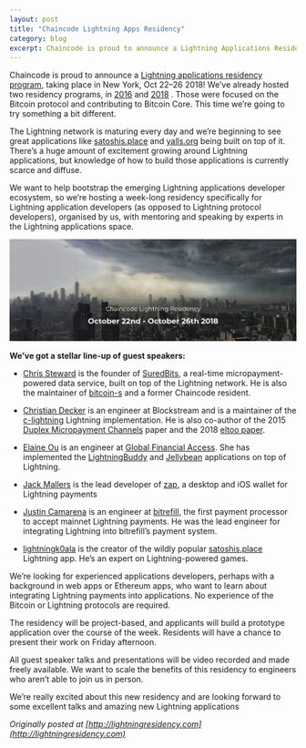 ```yaml
---
layout: post
title: "Chaincode Lightning Apps Residency"
category: blog
excerpt: Chaincode is proud to announce a Lightning Applications Residency program.
---
```

Chaincode is proud to announce a [Lightning applications residency
program](https://http://lightningresidency.com/), taking place in New York, Oct
22–26 2018!  We’ve already hosted two residency programs, in
[2016](http://bluematt.bitcoin.ninja/2016/08/08/chaincode/) and
[2018](https://hackerresidency.com/) . Those were focused on the Bitcoin
protocol and contributing to Bitcoin Core. This time we’re going to try
something a bit different.

The Lightning network is maturing every day and we’re beginning to see great
applications like [satoshis.place](https://satoshis.place/) and
[yalls.org](https://yalls.org/) being built on top of it. There’s a huge amount
of excitement growing around Lightning applications, but knowledge of how to
build those applications is currently scarce and diffuse.

We want to help bootstrap the emerging Lightning applications developer
ecosystem, so we’re hosting a week-long residency specifically for Lightning
application developers (as opposed to Lightning protocol developers), organised
by us, with mentoring and speaking by experts in the Lightning applications
space.

<img class="center-img" src="./residency2018.png" alt="Residency 2018">

**We’ve got a stellar line-up of guest speakers:**

- [Chris Steward](https://twitter.com/Chris_Stewart_5) is the founder of
  [SuredBits](https://suredbits.com/), a real-time micropayment-powered data
  service, built on top of the Lightning network. He is also the maintainer of
  [bitcoin-s](https://bitcoin-s.org/) and a former Chaincode resident.

- [Christian Decker](https://twitter.com/snyke) is an engineer at Blockstream
  and is a maintainer of the
  [c-lightning](https://github.com/ElementsProject/lightning) Lightning
  implementation. He is also co-author of the 2015 [Duplex Micropayment
  Channels](https://www.tik.ee.ethz.ch/file/716b955c130e6c703fac336ea17b1670/duplex-micropayment-channels.pdf)
  paper and the 2018 [eltoo paper](https://blockstream.com/eltoo.pdf).
 
- [Elaine Ou](https://twitter.com/eiaine) is an engineer at
  [Global Financial Access](http://globalfinancialaccess.com/). She has implemented
  the [LightningBuddy](https://github.com/elaineo/LightningBuddy)
  and [Jellybean](https://github.com/elaineo/Jellybean) applications on top of
  Lightning.
 
- [Jack Mallers](https://twitter.com/JackMallers) is the lead developer of
  [zap](http://zap.jackmallers.com/), a desktop and iOS wallet for Lightning
  payments
  
- [Justin Camarena](https://twitter.com/juscamarena) is an engineer at
  [bitrefill](https://www.bitrefill.com/), the first payment processor to
  accept mainnet Lightning payments. He was the lead engineer for integrating
  Lightning into bitrefill’s payment system.
 
- [lightningk0ala](https://twitter.com/lightningk0ala)
  is the creator of the wildly popular
  [satoshis.place](https://satoshis.place/) Lightning app. He’s an expert on
  Lightning-powered games.

We’re looking for experienced applications developers, perhaps with a
background in web apps or Ethereum apps, who want to learn about integrating
Lightning payments into applications. No experience of the Bitcoin or Lightning
protocols are required.

The residency will be project-based, and applicants will build a prototype
application over the course of the week. Residents will have a chance to
present their work on Friday afternoon.

All guest speaker talks and presentations will be video recorded and made
freely available. We want to scale the benefits of this residency to engineers
who aren’t able to join us in person.
  
We’re really excited about this new residency and are looking forward to some
excellent talks and amazing new Lightning applications

_Originally posted at [http://lightningresidency.com](http://lightningresidency.com)_
